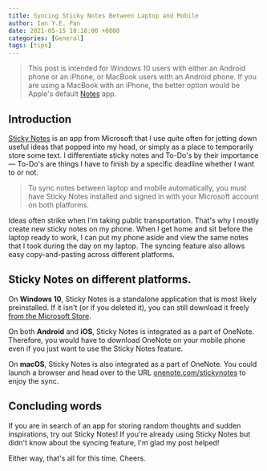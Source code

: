 ```yaml
---
title: Syncing Sticky Notes Between Laptop and Mobile
author: Ian Y.E. Pan
date: 2021-05-15 18:18:00 +0800
categories: [General]
tags: [tips]
---
```


> This post is intended for Windows 10 users with either an Android
> phone or an iPhone, or MacBook users with an Android phone. If you
> are using a MacBook with an iPhone, the better option would be
> Apple's default [Notes](https://en.wikipedia.org/wiki/Notes_(Apple))
> app.

## Introduction

[Sticky
Notes](https://support.microsoft.com/en-us/office/get-started-with-sticky-notes-86b36182-fdf5-4f9b-af7a-2846f83263f5)
is an app from Microsoft that I use quite often for jotting down
useful ideas that popped into my head, or simply as a place to
temporarily store some text. I differentiate sticky notes and To-Do's
by their importance &mdash; To-Do's are things I have to finish by a
specific deadline whether I want to or not.

> To sync notes between laptop and mobile automatically, you must have
> Sticky Notes installed and signed in with your Microsoft account on
> both platforms.

Ideas often strike when I'm taking public transportation. That's why I
mostly create new sticky notes on my phone. When I get home and sit
before the laptop ready to work, I can put my phone aside and view the
same notes that I took during the day on my laptop. The syncing
feature also allows easy copy-and-pasting across different platforms.

## Sticky Notes on different platforms.

On **Windows 10**, Sticky Notes is a standalone application that is most
likely preinstalled. If it isn't (or if you deleted it), you can
still download it freely [from the Microsoft
Store](https://www.microsoft.com/en-us/p/microsoft-sticky-notes/9nblggh4qghw?activetab=pivot:overviewtab).

On both **Android** and **iOS**, Sticky Notes is integrated as a part of
OneNote. Therefore, you would have to download OneNote on your mobile
phone even if you just want to use the Sticky Notes feature.

On **macOS**, Sticky Notes is also integrated as a part of
OneNote. You could launch a browser and head over to the URL
[onenote.com/stickynotes](https://www.onenote.com/stickynotes) to
enjoy the sync.

## Concluding words

If you are in search of an app for storing random thoughts and sudden
inspirations, try out Sticky Notes! If you're already using Sticky
Notes but didn't know about the syncing feature, I'm glad my post
helped!

Either way, that's all for this time. Cheers.
